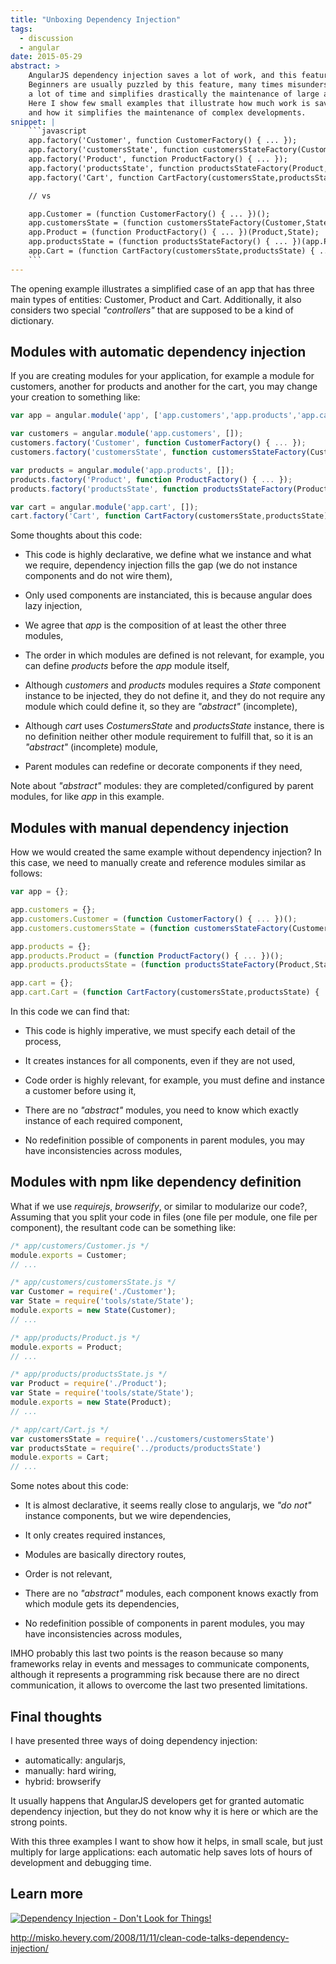 ```yaml
---
title: "Unboxing Dependency Injection"
tags:
  - discussion
  - angular
date: 2015-05-29
abstract: >
    AngularJS dependency injection saves a lot of work, and this feature comes out of the box.
    Beginners are usually puzzled by this feature, many times misunderstood, but it saves
    a lot of time and simplifies drastically the maintenance of large applications.
    Here I show few small examples that illustrate how much work is saved by dependency injection
    and how it simplifies the maintenance of complex developments.
snippet: |
    ```javascript
    app.factory('Customer', function CustomerFactory() { ... });
    app.factory('customersState', function customersStateFactory(Customer,State) { ... });
    app.factory('Product', function ProductFactory() { ... });
    app.factory('productsState', function productsStateFactory(Product,State) { ... });
    app.factory('Cart', function CartFactory(customersState,productsState) { ... });

    // vs

    app.Customer = (function CustomerFactory() { ... })();
    app.customersState = (function customersStateFactory(Customer,State) { ... })(app.Customer,tools.State);
    app.Product = (function ProductFactory() { ... })(Product,State);
    app.productsState = (function productsStateFactory() { ... })(app.Product,tools.State);
    app.Cart = (function CartFactory(customersState,productsState) { ... })(app.customersState,app.productsState);
    ```
---
```


The opening example illustrates a simplified case of an app that has three main types of entities: Customer, Product and Cart. Additionally, it also considers two special _"controllers"_ that are supposed to be a kind of dictionary.


Modules with automatic dependency injection
-------------------------------------------

If you are creating modules for your application, for example a module for customers, another for products and another for the cart, you may change your creation to something like:


```javascript
var app = angular.module('app', ['app.customers','app.products','app.cart','tools.state']);

var customers = angular.module('app.customers', []);
customers.factory('Customer', function CustomerFactory() { ... });
customers.factory('customersState', function customersStateFactory(Customer,State) { ... });

var products = angular.module('app.products', []);
products.factory('Product', function ProductFactory() { ... });
products.factory('productsState', function productsStateFactory(Product,State) { ... });

var cart = angular.module('app.cart', []);
cart.factory('Cart', function CartFactory(customersState,productsState) { ... });
```


Some thoughts about this code:

- This code is highly declarative, we define what we instance and what we require, dependency injection fills the gap (we do not instance components and do not wire them),

- Only used components are instanciated, this is because angular does lazy injection,

- We agree that _app_ is the composition of at least the other three modules, 

- The order in which modules are defined is not relevant, for example, you can define _products_ before the _app_ module itself,

- Although _customers_ and _products_ modules requires a _State_ component instance to be injected, they do not define it, and they do not require any module which could define it, so they are _"abstract"_ (incomplete),

- Although _cart_ uses _CostumersState_ and _productsState_ instance, there is no definition neither other module requirement to fulfill that, so it is an _"abstract"_ (incomplete) module,

- Parent modules can redefine or decorate components if they need,


Note about _"abstract"_ modules: they are completed/configured by parent modules, for like _app_ in this example.



Modules with manual dependency injection
----------------------------------------

How we would created the same example without dependency injection? In this case, we need to manually create and reference modules similar as follows:


```javascript
var app = {};

app.customers = {};
app.customers.Customer = (function CustomerFactory() { ... })();
app.customers.customersState = (function customersStateFactory(Customer,State) { ... })(app.customers.Customer,tools.State);

app.products = {};
app.products.Product = (function ProductFactory() { ... })();
app.products.productsState = (function productsStateFactory(Product,State) { ... })(app.products.Product,tools.State);

app.cart = {};
app.cart.Cart = (function CartFactory(customersState,productsState) { ... })(app.customers.customersState,app.products.productsState);
```

In this code we can find that:

- This code is highly imperative, we must specify each detail of the process,

- It creates instances for all components, even if they are not used,

- Code order is highly relevant, for example, you must define and instance a customer before using it,

- There are no _"abstract"_ modules, you need to know which exactly instance of each required component,

- No redefinition possible of components in parent modules, you may have inconsistencies across modules,




Modules with npm like dependency definition
-------------------------------------------

What if we use _requirejs_, _browserify_, or similar to modularize our code?, Assuming that you split your code in files (one file per module, one file per component), the resultant code can be something like:

```javascript
/* app/customers/Customer.js */
module.exports = Customer;
// ...

/* app/customers/customersState.js */
var Customer = require('./Customer');
var State = require('tools/state/State');
module.exports = new State(Customer);
// ...

/* app/products/Product.js */
module.exports = Product;
// ...

/* app/products/productsState.js */
var Product = require('./Product');
var State = require('tools/state/State');
module.exports = new State(Product);
// ...

/* app/cart/Cart.js */
var customersState = require('../customers/customersState')
var productsState = require('../products/productsState')
module.exports = Cart;
// ...
```

Some notes about this code:

- It is almost declarative, it seems really close to angularjs, we _"do not"_ instance components, but we wire dependencies,  

- It only creates required instances,

- Modules are basically directory routes,

- Order is not relevant,

- There are no _"abstract"_ modules, each component knows exactly from which module gets its dependencies,

- No redefinition possible of components in parent modules, you may have inconsistencies across modules,

IMHO probably this last two points is the reason because so many frameworks relay in events and messages to communicate components, although it represents a programming risk because there are no direct communication, it allows to overcome the last two presented limitations.



Final thoughts
--------------

I have presented three ways of doing dependency injection:

- automatically: angularjs,
- manually: hard wiring,
- hybrid: browserify

It usually happens that AngularJS developers get for granted automatic dependency injection, but they do not know why it is here or which are the strong points.

With this three examples I want to show how it helps, in small scale, but just multiply for large applications: each automatic help saves lots of hours of development and debugging time.

Learn more
----------

[![Dependency Injection - Don't Look for Things!](http://img.youtube.com/vi/RlfLCWKxHJ0/0.jpg)](http://www.youtube.com/watch?v=RlfLCWKxHJ0)

http://misko.hevery.com/2008/11/11/clean-code-talks-dependency-injection/


